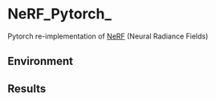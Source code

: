 # NeRF_Pytorch_

Pytorch re-implementation of [NeRF](http://www.matthewtancik.com/nerf) (Neural Radiance Fields)

## Environment

## Results


